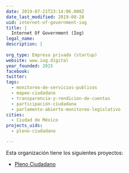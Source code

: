 ```yaml
---
date: 2019-07-21T23:14:06.000Z
date_last_modified: 2019-08-28
uid: internet-of-government-iog
title: |
  Internet Of Government (Iog)
legal_name: 
description: |
  
org_type: Empresa privada (startup)
website: www.iog.digital
year_founded: 2015
facebook: 
twitter: 
tags:
  - monitoreo-de-servicios-publicos
  - mapeo-ciudadano
  - transparencia-y-rendicion-de-cuentas
  - participación-ciudadana
  - parlamento-abierto-monitoreo-legislativo
cities: 
  - Ciudad de México
projects_uids:
  - pleno-ciudadano

---
```


Esta organización tiene los siguientes proyectos:

- [Pleno Ciudadano](/proyectos/pleno-ciudadano)
